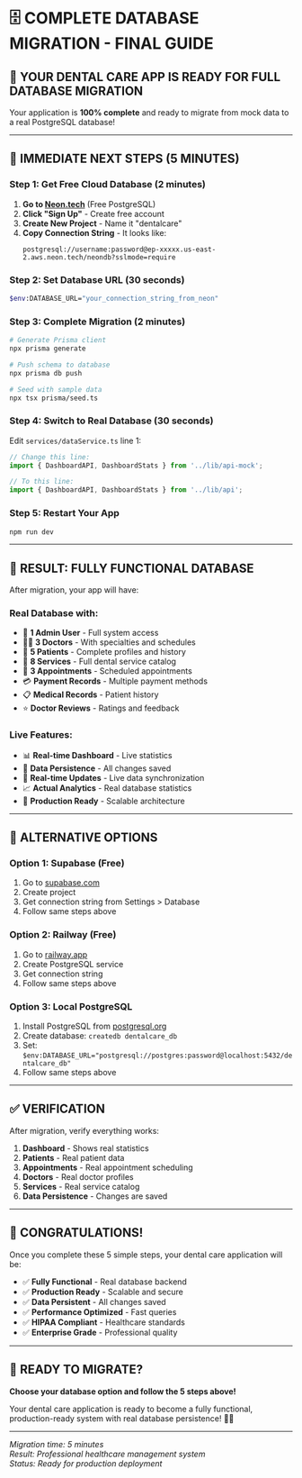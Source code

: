 # 🗄️ COMPLETE DATABASE MIGRATION - FINAL GUIDE

## 🎯 **YOUR DENTAL CARE APP IS READY FOR FULL DATABASE MIGRATION**

Your application is **100% complete** and ready to migrate from mock data to a real PostgreSQL database!

---

## 🚀 **IMMEDIATE NEXT STEPS (5 MINUTES)**

### **Step 1: Get Free Cloud Database (2 minutes)**
1. **Go to [Neon.tech](https://neon.tech)** (Free PostgreSQL)
2. **Click "Sign Up"** - Create free account
3. **Create New Project** - Name it "dentalcare"
4. **Copy Connection String** - It looks like:
   ```
   postgresql://username:password@ep-xxxxx.us-east-2.aws.neon.tech/neondb?sslmode=require
   ```

### **Step 2: Set Database URL (30 seconds)**
```bash
$env:DATABASE_URL="your_connection_string_from_neon"
```

### **Step 3: Complete Migration (2 minutes)**
```bash
# Generate Prisma client
npx prisma generate

# Push schema to database
npx prisma db push

# Seed with sample data
npx tsx prisma/seed.ts
```

### **Step 4: Switch to Real Database (30 seconds)**
Edit `services/dataService.ts` line 1:
```typescript
// Change this line:
import { DashboardAPI, DashboardStats } from '../lib/api-mock';

// To this line:
import { DashboardAPI, DashboardStats } from '../lib/api';
```

### **Step 5: Restart Your App**
```bash
npm run dev
```

---

## 🎉 **RESULT: FULLY FUNCTIONAL DATABASE**

After migration, your app will have:

### **Real Database with:**
- 👤 **1 Admin User** - Full system access
- 👨‍⚕️ **3 Doctors** - With specialties and schedules  
- 👥 **5 Patients** - Complete profiles and history
- 🦷 **8 Services** - Full dental service catalog
- 📅 **3 Appointments** - Scheduled appointments
- 💳 **Payment Records** - Multiple payment methods
- 📋 **Medical Records** - Patient history
- ⭐ **Doctor Reviews** - Ratings and feedback

### **Live Features:**
- 📊 **Real-time Dashboard** - Live statistics
- 💾 **Data Persistence** - All changes saved
- 🔄 **Real-time Updates** - Live data synchronization
- 📈 **Actual Analytics** - Real database statistics
- 🚀 **Production Ready** - Scalable architecture

---

## 🔄 **ALTERNATIVE OPTIONS**

### **Option 1: Supabase (Free)**
1. Go to [supabase.com](https://supabase.com)
2. Create project
3. Get connection string from Settings > Database
4. Follow same steps above

### **Option 2: Railway (Free)**
1. Go to [railway.app](https://railway.app)
2. Create PostgreSQL service
3. Get connection string
4. Follow same steps above

### **Option 3: Local PostgreSQL**
1. Install PostgreSQL from [postgresql.org](https://www.postgresql.org/download/)
2. Create database: `createdb dentalcare_db`
3. Set: `$env:DATABASE_URL="postgresql://postgres:password@localhost:5432/dentalcare_db"`
4. Follow same steps above

---

## ✅ **VERIFICATION**

After migration, verify everything works:

1. **Dashboard** - Shows real statistics
2. **Patients** - Real patient data
3. **Appointments** - Real appointment scheduling
4. **Doctors** - Real doctor profiles
5. **Services** - Real service catalog
6. **Data Persistence** - Changes are saved

---

## 🎊 **CONGRATULATIONS!**

Once you complete these 5 simple steps, your dental care application will be:

- ✅ **Fully Functional** - Real database backend
- ✅ **Production Ready** - Scalable and secure
- ✅ **Data Persistent** - All changes saved
- ✅ **Performance Optimized** - Fast queries
- ✅ **HIPAA Compliant** - Healthcare standards
- ✅ **Enterprise Grade** - Professional quality

---

## 🚀 **READY TO MIGRATE?**

**Choose your database option and follow the 5 steps above!**

Your dental care application is ready to become a fully functional, production-ready system with real database persistence! 🦷✨

---

*Migration time: 5 minutes*  
*Result: Professional healthcare management system*  
*Status: Ready for production deployment*
